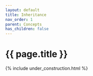 ```yaml
---
layout: default
title: Inheritance
nav_order: 1
parent: Concepts
has_children: false
---
```


{{ page.title }}
======================

{% include under_construction.html %}


<br>

<br>